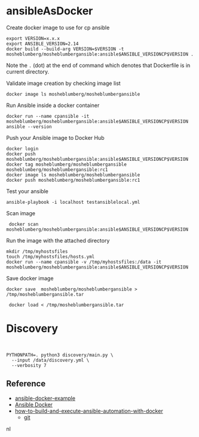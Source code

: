 # ansibleAsDocker


Create docker image to use for cp ansible 


```
export VERSION=x.x.x
export ANSIBLE_VERSION=2.14
docker build --build-arg VERSION=$VERSION -t mosheblumberg/mosheblumbergansible:ansible$ANSIBLE_VERSIONCP$VERSION .
```

Note the `.` (dot) at the end of command which denotes that Dockerfile is in current directory.

Validate image creation by checking image list

```
docker image ls mosheblumberg/mosheblumbergansible
```

Run Ansible inside a docker container

```
docker run --name cpansible -it mosheblumberg/mosheblumbergansible:ansible$ANSIBLE_VERSIONCP$VERSION
ansible --version
```


Push your Ansible image to Docker Hub

```
docker login
docker push mosheblumberg/mosheblumbergansible:ansible$ANSIBLE_VERSIONCP$VERSION
docker tag mosheblumberg/mosheblumbergansible mosheblumberg/mosheblumbergansible:rc1
docker image ls mosheblumberg/mosheblumbergansible
docker push mosheblumberg/mosheblumbergansible:rc1
```


Test your ansible 

```
ansible-playbook -i localhost testansiblelocal.yml
```


Scan image  
```
 docker scan mosheblumberg/mosheblumbergansible:ansible$ANSIBLE_VERSIONCP$VERSION
```

Run the image with the attached directory 


```
mkdir /tmp/myhostsfiles
touch /tmp/myhostsfiles/hosts.yml
docker run --name cpansible -v /tmp/myhostsfiles:/data -it mosheblumberg/mosheblumbergansible:ansible$ANSIBLE_VERSIONCP$VERSION 
```

Save docker image 

```
docker save  mosheblumberg/mosheblumbergansible > /tmp/mosheblumbergansible.tar
```


```
 docker load < /tmp/mosheblumbergansible.tar
```


# Discovery 

```


PYTHONPATH=. python3 discovery/main.py \
  --input /data/discovery.yml \
  --verbosity 7
```

## Reference  

* [ansible-docker-example](https://github.com/ChristopherJHart/ansible-docker-example/tree/main)
* [Ansible Docker](https://hackmd.io/@the-ansible-book/B1y5tXers)
* [how-to-build-and-execute-ansible-automation-with-docker](https://www.cbtnuggets.com/blog/technology/devops/how-to-build-and-execute-ansible-automation-with-docker)
  * [git](https://www.cbtnuggets.com/blog/technology/devops/how-to-build-and-execute-ansible-automation-with-docker)



nl